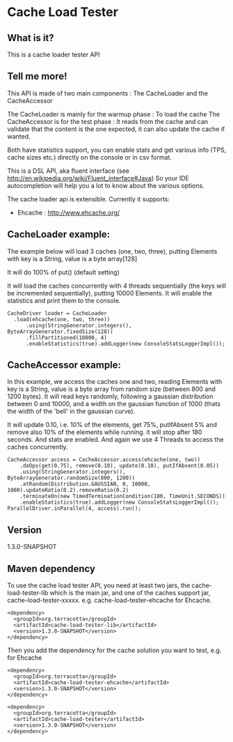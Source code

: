 Cache Load Tester
=================

What is it?
-----------
This is a cache loader tester API

Tell me more!
-------------
This API is made of two main components : The CacheLoader and the CacheAccessor

The CacheLoader is mainly for the warmup phase : To load the cache
The CacheAccessor is for the test phase : It reads from the cache and can validate that the content is the one expected, it can also update the cache if wanted.

Both have statistics support, you can enable stats and get various info (TPS, cache sizes etc.) directly on the console or in csv format.

This is a DSL API, aka fluent interface (see http://en.wikipedia.org/wiki/Fluent_interface#Java)
So your IDE autocompletion will help you a lot to know about the various options.

The cache loader api is extensible. Currently it supports:
 - Ehcache : http://www.ehcache.org/

CacheLoader example:
--------------------
The example below will load 3 caches (one, two, three), putting Elements with key is a String, value is a byte array[128]

It will do 100% of put() (default setting)

It will load the caches concurrently with 4 threads sequentially (the keys will be incremented sequentially), putting 10000 Elements.
It will enable the statistics and print them to the console.
```
CacheDriver loader = CacheLoader
  .load(ehcache(one, two, three))
      .using(StringGenerator.integers(), ByteArrayGenerator.fixedSize(128))
      .fillPartitioned(10000, 4)
      .enableStatistics(true).addLogger(new ConsoleStatsLoggerImpl());
```
  
CacheAccessor example:
----------------------
In this example, we access the caches one and two, reading Elements with key is a String, value is a byte array from random size (between 800 and 1200 bytes).
It will read keys randomly, following a gaussian distribution between 0 and 10000, and a width on the gaussian function of 1000 (thats the width of the 'bell' in the gaussian curve).

It will update 0.10, i.e. 10% of the elements, get 75%, putIfAbsent 5% and remove also 10% of the elements while running.
it will stop after 180 seconds.
And stats are enabled. And again we use 4 Threads to access the caches concurrently.

```
CacheAccessor access = CacheAccessor.access(ehcache(one, two))
    .doOps(get(0.75), remove(0.10), update(0.10), putIfAbsent(0.05))
    .using(StringGenerator.integers(), ByteArrayGenerator.randomSize(800, 1200))
    .atRandom(Distribution.GAUSSIAN, 0, 10000, 1000).updateRatio(0.2).removeRatio(0.2)
    .terminateOn(new TimedTerminationCondition(180, TimeUnit.SECONDS))
    .enableStatistics(true).addLogger(new ConsoleStatsLoggerImpl());
ParallelDriver.inParallel(4, access).run();
```

Version
----
1.3.0-SNAPSHOT

Maven dependency
----------------

To use the cache load tester API, you need at least two jars, the cache-load-tester-lib which is the main jar, and one of the caches support jar, cache-load-tester-xxxxx.
e.g. cache-load-tester-ehcache for Ehcache.

```
<dependency>
  <groupId>org.terracotta</groupId>
  <artifactId>cache-load-tester-lib</artifactId>
  <version>1.3.0-SNAPSHOT</version>
</dependency>
```

Then you add the dependency for the cache solution you want to test, e.g. for Ehcache

```
<dependency>
  <groupId>org.terracotta</groupId>
  <artifactId>cache-load-tester-ehcache</artifactId>
  <version>1.3.0-SNAPSHOT</version>
</dependency>
```
    <dependency>
      <groupId>org.terracotta</groupId>
      <artifactId>cache-load-tester</artifactId>
      <version>1.3.0-SNAPSHOT</version>
    </dependency>
```